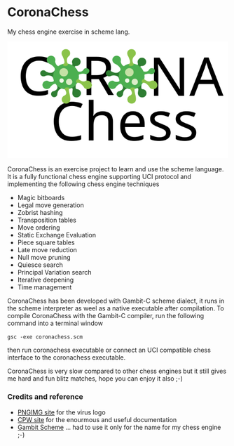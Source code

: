 # CoronaChess
My chess engine exercise in scheme lang.

![CoronaChess](https://raw.githubusercontent.com/pmon/coronachess/master/coronachess-logo.svg)

CoronaChess is an exercise project to learn and use the scheme language. It is a fully functional chess engine supporting UCI protocol and implementing the following chess engine techniques
* Magic bitboards
* Legal move generation
* Zobrist hashing
* Transposition tables
* Move ordering
* Static Exchange Evaluation
* Piece square tables
* Late move reduction
* Null move pruning
* Quiesce search
* Principal Variation search
* Iterative deepening
* Time management

CoronaChess has been developed with Gambit-C scheme dialect, it runs in the scheme interpreter as weel as a native executable after compilation.
To compile CoronaChess with the Gambit-C compiler, run the following command into a terminal window
```
gsc -exe coronachess.scm
```
then run coronachess executable or connect an UCI compatible chess interface to the coronachess executable.

CoronaChess is very slow compared to other chess engines but it still gives me hard and fun blitz matches, hope you can enjoy it also ;-)

### Credits and reference
- [PNGIMG site](https://pngimg.com) for the virus logo
- [CPW site](https://www.chessprogramming.org/Main_Page) for the enourmous and useful documentation
- [Gambit Scheme](http://www.gambitscheme.org/wiki/index.php/Main_Page) ... had to use it only for the name for my chess engine ;-)
